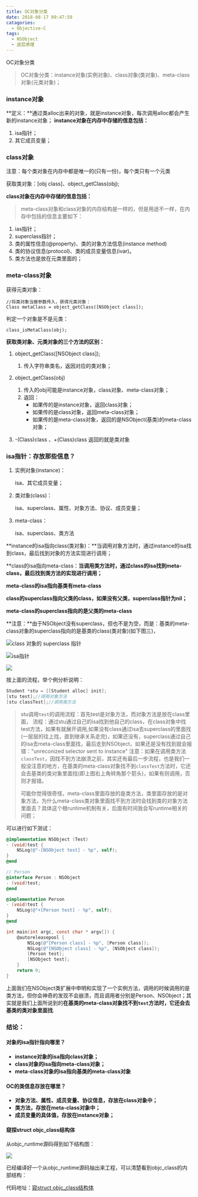 ```yaml
---
title: OC对象分类
date: 2018-08-17 09:47:59
catagories:
  - Objective-C
tags:
  - NSObject
  - 底层原理
---
```

OC对象分类
> OC对象分类：instance对象(实例对象)、class对象(类对象)、meta-class对象(元类对象)；

### instance对象
**定义：**通过类alloc出来的对象，就是instance对象，每次调用alloc都会产生新的instance对象；
**instance对象在内存中存储的信息包括：**
1. isa指针；
2. 其它成员变量；




### class对象
注意：每个类对象在内存中都是唯一的(只有一份)，每个类只有一个元类

获取类对象：[obj class]、object_getClass(obj);

**class对象在内存中存储的信息包括：**

> meta-class对象和class对象的内存结构是一样的，但是用途不一样，在内存中包括的信息主要如下：

1. ias指针；
2. superclass指针；
3. 类的属性信息(@property)、类的对象方法信息(instance method)
4. 类的协议信息(protocol)、类的成员变量信息(ivar)。
5. 类方法也是放在元类里面的；


### meta-class对象
获得元类对象：

```
//将类对象当做参数传入，获得元类对象：
Class metaClass = object_getClass([NSObject class]);
```

判定一个对象是不是元类：

```
class_isMetaClass(obj);
```

**获取类对象、元类对象的三个方法的区别：**

1. object_getClass([NSObject class]);
   1. 传入字符串类名，返因对应的类对象；

2. object_getClass(obj)
   1. 传入的obj可能是instance对象，class对象、meta-class对象；
   2. 返回：
      * 如果传的是instance对象，返回class对象；
      * 如果传的是class对象，返回meta-class对象；
      * 如果传的是meta-class对象，返回的是NSObject(基类)的meta-class对象；

3. -(Class)class 、+(Class)class
   返回的就是类对象

### isa指针：存放那些信息？

1. 实例对象(instance)：

   isa、其它成员变量；

2. 类对象(class)：

   isa、superclass、属性、对象方法、协议、成员变量；

3. meta-class：

   isa、superclass、类方法

**instance的isa指向class(类对象)：**当调用对象方法时，通过instance的isa找到class，最后找到对象的方法实现进行调用；

**class的isa指向meta-class：**当调用类方法时，通过class的isa找到meta-class，最后找到类方法的实现进行调用；**

**meta-class的isa指向基类有meta-class**

**class的superclass指向父类的class，如果没有父类，superclass指针为nil；**

**meta-class的superclass指向的是父类的meta-class**

**注意：**由于NSObject没有superclass，但也不是为空，而是：基类的meta-class对象的superclass指向的是基类的class(类对象)(如下图三)，

![class 对象的 superclass 指针](https://blogimage-1257063273.cos.ap-guangzhou.myqcloud.com/20190306193101.png)

![isa指针](https://blogimage-1257063273.cos.ap-guangzhou.myqcloud.com/20190306192815.png)

![](https://blogimage-1257063273.cos.ap-guangzhou.myqcloud.com/20190306193409.png)

按上面的流程，举个例分析说明：

```objective-c
Student *stu = [[Student alloc] init];
[stu test];//调用对象方法
[stu classTest];//调用类方法
```

> stu调用`test`的调用流程：首先test是对象方法，而对象方法是放在class里面，
> 流程：通过stu通过自己的isa找到他自己的class，在class对象中找test方法，如果有就展开调用,如果没有class通过isa去superclass的里面找(一层层的往上找，直到继承关系走完)，如果还没有，superclass通过自己的isa去meta-class里面找，最后走到NSObject，如果还是没有找到就会报错："unreconized selector sent to instance"
> 注意：如果在调用类方法`classTest`，因找不到方法崩溃之前，其实还有最后一步流程，也是我们一般没注意的地方，在基类的meta-class对象找不到`classTest`方法时，它还会去基类的类对象里面找(即上图右上角转角那个箭头)，如果有则调用，否则才报错。
>
> 可能你觉得很奇怪，meta-class里面存放的是类方法，类里面存放的是对象方法，为什么meta-class类对象里面找不到方法时会找到类的对象方法里面去？具体这个根runtime机制有关，后面有时间我会写runtime相关的问题；

可以进行如下测试：

```objective-c
@implementation NSObject (Test)
- (void)test {
    NSLog(@"-[NSObject test] - %p", self);
}
@end

// Person
@interface Person : NSObject
- (void)test;
@end

@implementation Person
- (void)test {
    NSLog(@"+[Person test] - %p", self);
}
@end

int main(int argc, const char * argv[]) {
    @autoreleasepool {
        NSLog(@"[Person class] - %p", [Person class]);
        NSLog(@"[NSObject class] - %p", [NSObject class]);
        [Person test];
        [NSObject test];
    }
    return 0;
}
```

上面我们在NSObject类扩展中申明和实现了一个实例方法，调用的时候调用的是类方法，但你会神奇的发现不会崩溃，而且调用者分别是Person、NSObject；其实就是我们上面所说到的**在基类的meta-class对象找不到`test`方法时，它还会去基类的类对象里面找**.

### 结论：

#### 对象的isa指针指向哪里？

* **instance对象的isa指向class对象；**
* **class对象的isa指向meta-class对象；**
* **meta-class对象的isa指向基类的meta-class对象**

#### OC的类信息存放在哪里？

* **对象方法、属性、成员变量、协议信息，存放在class对象中；**
* **类方法，存放在meta-class对象中；**
* **成员变量的具体值，存放在instance对象；**

#### 窥探struct objc_class结构体

从objc_runtime源码得到如下结构图：

![](https://blogimage-1257063273.cos.ap-guangzhou.myqcloud.com/20180801223018.png)

已经编译好一个从objc_runtime源码抽出来工程，可以清楚看到objc_class的内部结构：

代码地址：[窥struct objc_class结构体](https://github.com/ruqibazao/struct-objc_class)

